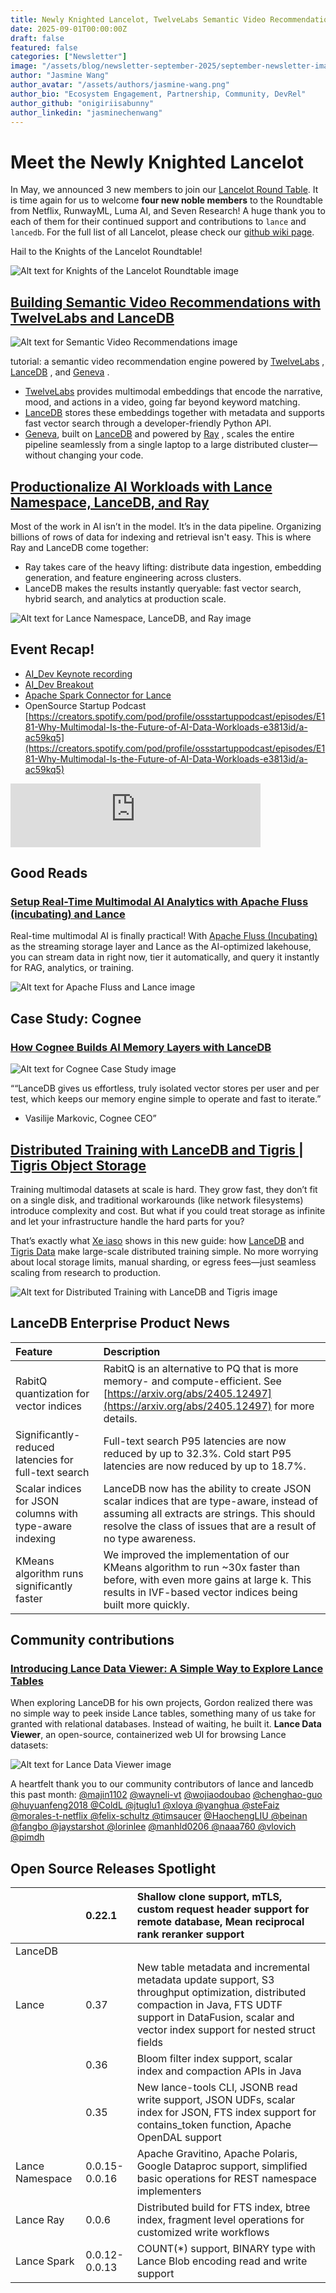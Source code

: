 ```yaml
---
title: Newly Knighted Lancelot, TwelveLabs Semantic Video Recommendations, Cognee builds AI Memory Layer with LanceDB
date: 2025-09-01T00:00:00Z
draft: false
featured: false
categories: ["Newsletter"]
image: "/assets/blog/newsletter-september-2025/september-newsletter-image-3.png"
author: "Jasmine Wang"
author_avatar: "/assets/authors/jasmine-wang.png"
author_bio: "Ecosystem Engagement, Partnership, Community, DevRel"
author_github: "onigiriisabunny"
author_linkedin: "jasminechenwang"
---
```


# Meet the Newly Knighted Lancelot

In May, we announced 3 new members to join our [Lancelot Round Table](https://github.com/lancedb/lancedb/wiki?ref=blog.lancedb.com). It is time again for us to welcome **four new noble members** to the Roundtable from Netflix, RunwayML, Luma AI, and Seven Research! A huge thank you to each of them for their continued support and contributions to `lance` and `lancedb`. For the full list of all Lancelot, please check our [github wiki page](https://github.com/lancedb/lancedb/wiki#lancelot-round-table).

Hail to the Knights of the Lancelot Roundtable!

![Alt text for Knights of the Lancelot Roundtable image](/assets/blog/newsletter-september-2025/september-newsletter-image-6.png)

## [Building Semantic Video Recommendations with TwelveLabs and LanceDB](https://lancedb.com/blog/geneva-twelvelabs/)

![Alt text for Semantic Video Recommendations image](/assets/blog/newsletter-september-2025/september-newsletter-image-1.png)

tutorial: a semantic video recommendation engine powered by [TwelveLabs](https://www.twelvelabs.io/) , [LanceDB](https://lancedb.com/) , and [Geneva](https://lancedb.com/docs/geneva) .

*   [TwelveLabs](https://www.google.com/url?q=https://www.twelvelabs.io/&sa=D&source=editors&ust=1759910620606865&usg=AOvVaw3apCGFkGlAhOVK7b8Hrlbp) provides multimodal embeddings that encode the narrative, mood, and actions in a video, going far beyond keyword matching.
*   [LanceDB](https://www.google.com/url?q=https://lancedb.com/&sa=D&source=editors&ust=1759910620607076&usg=AOvVaw2-S5VIKyCqUPmtYGlg-a1M) stores these embeddings together with metadata and supports fast vector search through a developer-friendly Python API.
*   [Geneva](https://lancedb.com/docs/geneva), built on [LanceDB](https://www.google.com/url?q=https://lancedb.com/&sa=D&source=editors&ust=1759910620607367&usg=AOvVaw1n4tTHcknb-XQ1n4MfGz8L) and powered by [Ray](https://www.google.com/url?q=https://lancedb.com/blog/lance-namespace-lancedb-and-ray/&sa=D&source=editors&ust=1759910620607442&usg=AOvVaw2pkOhKVL4dLnwYqoNYVA8j) , scales the entire pipeline seamlessly from a single laptop to a large distributed cluster—without changing your code.

## [Productionalize AI Workloads with Lance Namespace, LanceDB, and Ray](https://lancedb.com/blog/lance-namespace-lancedb-and-ray/)

Most of the work in AI isn’t in the model. It’s in the data pipeline. Organizing billions of rows of data for indexing and retrieval isn't easy. This is where Ray and LanceDB come together:

*   Ray takes care of the heavy lifting: distribute data ingestion, embedding generation, and feature engineering across clusters.
*   LanceDB makes the results instantly queryable: fast vector search, hybrid search, and analytics at production scale.

![Alt text for Lance Namespace, LanceDB, and Ray image](/assets/blog/newsletter-september-2025/september-newsletter-image-8.png)

## Event Recap!

*   [AI_Dev Keynote recording](https://www.youtube.com/watch?v=y5g7u3sWyrk)
*   [AI_Dev Breakout](https://www.youtube.com/watch?v=mVN1P1HvpKg&pp=0gcJCckJAYcqIYzv)
*   [Apache Spark Connector for Lance](https://www.linkedin.com/events/apachespark-andlancesparkconnec7363659816340258816/theater/)
*   OpenSource Startup Podcast
    [https://creators.spotify.com/pod/profile/ossstartuppodcast/episodes/E181-Why-Multimodal-Is-the-Future-of-AI-Data-Workloads-e3813id/a-ac59kq5](https://creators.spotify.com/pod/profile/ossstartuppodcast/episodes/E181-Why-Multimodal-Is-the-Future-of-AI-Data-Workloads-e3813id/a-ac59kq5)

<iframe src="https://creators.spotify.com/pod/profile/ossstartuppodcast/embed/episodes/E181-Why-Multimodal-Is-the-Future-of-AI-Data-Workloads-e3813id/a-ac59kq5" height="102px" width="400px" frameborder="0" scrolling="no"></iframe>

## Good Reads

### [Setup Real-Time Multimodal AI Analytics with Apache Fluss (incubating) and Lance](https://lancedb.com/blog/fluss-integration/)

Real-time multimodal AI is finally practical! With [Apache Fluss (Incubating)](https://www.linkedin.com/company/apachefluss/) as the streaming storage layer and Lance as the AI-optimized lakehouse, you can stream data in right now, tier it automatically, and query it instantly for RAG, analytics, or training.

![Alt text for Apache Fluss and Lance image](/assets/blog/newsletter-september-2025/september-newsletter-image-2.png)

## Case Study: Cognee

### [How Cognee Builds AI Memory Layers with LanceDB](https://lancedb.com/blog/case-study-cognee/)

![Alt text for Cognee Case Study image](/assets/blog/newsletter-september-2025/september-newsletter-image-5.png)

““LanceDB gives us effortless, truly isolated vector stores per user and per test, which keeps our memory engine simple to operate and fast to iterate.”

- Vasilije Markovic, Cognee CEO”

## [Distributed Training with LanceDB and Tigris | Tigris Object Storage](https://www.tigrisdata.com/blog/lancedb-training/)

Training multimodal datasets at scale is hard. They grow fast, they don’t fit on a single disk, and traditional workarounds (like network filesystems) introduce complexity and cost. But what if you could treat storage as infinite and let your infrastructure handle the hard parts for you?

That’s exactly what [Xe iaso](https://www.linkedin.com/in/xe-iaso/) shows in this new guide: how [LanceDB](https://www.linkedin.com/company/lancedb/) and [Tigris Data](https://www.linkedin.com/company/tigrisdata/) make large-scale distributed training simple. No more worrying about local storage limits, manual sharding, or egress fees—just seamless scaling from research to production.

![Alt text for Distributed Training with LanceDB and Tigris image](/assets/blog/newsletter-september-2025/september-newsletter-image-4.png)

## LanceDB Enterprise Product News

| Feature                                     | Description                                                                                                                                                                                                                             |
| :------------------------------------------ | :-------------------------------------------------------------------------------------------------------------------------------------------------------------------------------------------------------------------------------------- |
| RabitQ quantization for vector indices      | RabitQ is an alternative to PQ that is more memory- and compute-efficient. See [https://arxiv.org/abs/2405.12497](https://arxiv.org/abs/2405.12497) for more details.                                                               |
| Significantly-reduced latencies for full-text search | Full-text search P95 latencies are now reduced by up to 32.3%. Cold start P95 latencies are now reduced by up to 18.7%.                                                                                                  |
| Scalar indices for JSON columns with type-aware indexing | LanceDB now has the ability to create JSON scalar indices that are type-aware, instead of assuming all extracts are strings. This should resolve the class of issues that are a result of no type awareness.                |
| KMeans algorithm runs significantly faster  | We improved the implementation of our KMeans algorithm to run ~30x faster than before, with even more gains at large k. This results in IVF-based vector indices being built more quickly. |

## Community contributions

### [Introducing Lance Data Viewer: A Simple Way to Explore Lance Tables](https://lancedb.com/blog/lance-data-viewer/)

When exploring LanceDB for his own projects, Gordon realized there was no simple way to peek inside Lance tables, something many of us take for granted with relational databases. Instead of waiting, he built it. **Lance Data Viewer**, an open-source, containerized web UI for browsing Lance datasets:

![Alt text for Lance Data Viewer image](/assets/blog/newsletter-september-2025/september-newsletter-image-7.png)

A heartfelt thank you to our community contributors of lance and lancedb this past month: [ @majin1102](https://github.com/majin1102) [ @wayneli-vt](https://github.com/wayneli-vt) [ @wojiaodoubao](https://github.com/wojiaodoubao) [ @chenghao-guo](https://github.com/chenghao-guo)[ @huyuanfeng2018](https://github.com/huyuanfeng2018)[ @ColdL](https://github.com/ColdL)[ @jtuglu1](https://github.com/jtuglu1)[ @xloya](https://github.com/xloya)[ @yanghua](https://github.com/yanghua)[ @steFaiz](https://github.com/steFaiz)[ @morales-t-netflix](https://github.com/morales-t-netflix)[ @felix-schultz](https://github.com/felix-schultz)[ @timsaucer](https://github.com/timsaucer) [ @HaochengLIU](https://github.com/HaochengLIU)[ @beinan](https://github.com/beinan)[ @fangbo](https://github.com/fangbo)[ @jaystarshot](https://github.com/jaystarshot)[ @lorinlee](https://github.com/lorinlee) [ @manhld0206](https://github.com/manhld0206)[ @naaa760](https://github.com/naaa760)[ @vlovich](https://github.com/vlovich)[ @pimdh](https://github.com/pimdh)

## Open Source Releases Spotlight

|           | 0.22.1      | Shallow clone support, mTLS, custom request header support for remote database, Mean reciprocal rank reranker support |
| :-------- | :---------- | :-------------------------------------------------------------------------------------------------------------------- |
| LanceDB   |             |                                                                                                       |
| Lance     | 0.37        | New table metadata and incremental metadata update support, S3 throughput optimization, distributed compaction in Java, FTS UDTF support in DataFusion, scalar and vector index support for nested struct fields |
|           | 0.36        | Bloom filter index support, scalar index and compaction APIs in Java                                                  |
|           | 0.35        | New lance-tools CLI, JSONB read write support, JSON UDFs, scalar index for JSON, FTS index support for contains_token function, Apache OpenDAL support |
| Lance Namespace | 0.0.15-0.0.16 | Apache Gravitino, Apache Polaris, Google Dataproc support, simplified basic operations for REST namespace implementers |
| Lance Ray | 0.0.6       | Distributed build for FTS index, btree index, fragment level operations for customized write workflows        |
| Lance Spark | 0.0.12-0.0.13 | COUNT(\*) support, BINARY type with Lance Blob encoding read and write support                          |


